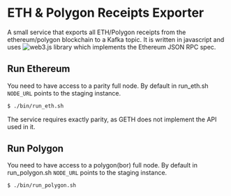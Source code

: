 # ETH & Polygon Receipts Exporter

A small service that exports all ETH/Polygon receipts from the ethereum/polygon blockchain to a Kafka topic.
It is written in javascript and uses ![web3.js](https://github.com/ethereum/web3.js/) library which implements the Ethereum JSON RPC spec.


## Run Ethereum

You need to have access to a parity full node. By default in run_eth.sh `NODE_URL` points to
the staging instance.

```bash
$ ./bin/run_eth.sh
```

The service requires exactly parity, as GETH does not implement the API used in it.


## Run Polygon

You need to have access to a polygon(bor) full node. By default in run_polygon.sh `NODE_URL` points to
the staging instance.

```bash
$ ./bin/run_polygon.sh
```
